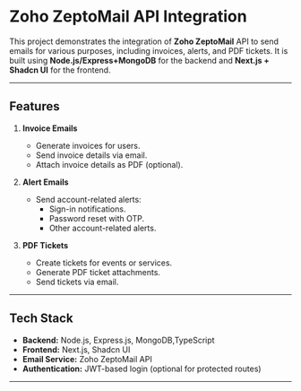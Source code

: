# Zoho ZeptoMail API Integration

This project demonstrates the integration of **Zoho ZeptoMail** API to send emails for various purposes, including invoices, alerts, and PDF tickets. It is built using **Node.js/Express+MongoDB** for the backend and **Next.js + Shadcn UI** for the frontend.

---

## Features

1. **Invoice Emails**
   - Generate invoices for users.
   - Send invoice details via email.
   - Attach invoice details as PDF (optional).

2. **Alert Emails**
   - Send account-related alerts:
     - Sign-in notifications.
     - Password reset with OTP.
     - Other account-related alerts.

3. **PDF Tickets**
   - Create tickets for events or services.
   - Generate PDF ticket attachments.
   - Send tickets via email.

---

## Tech Stack

- **Backend:** Node.js, Express.js, MongoDB,TypeScript
- **Frontend:** Next.js, Shadcn UI
- **Email Service:** Zoho ZeptoMail API
- **Authentication:** JWT-based login (optional for protected routes)

---


